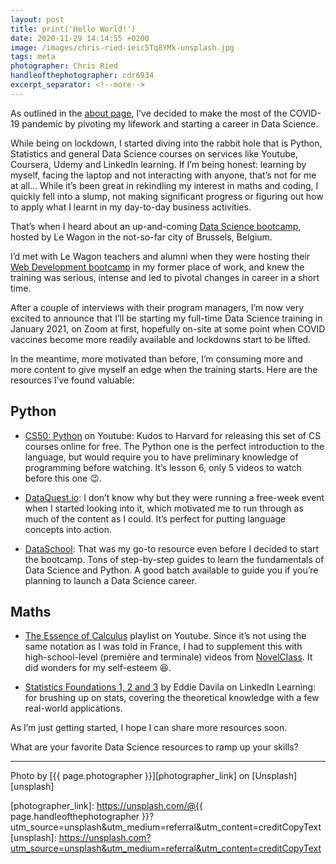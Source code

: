 ```yaml
---
layout: post
title: print('Hello World!')
date: 2020-11-29 14:14:55 +0200
image: /images/chris-ried-ieic5Tq8YMk-unsplash.jpg
tags: meta
photographer: Chris Ried
handleofthephotographer: cdr6934
excerpt_separator: <!--more-->
---
```


As outlined in the [about page][about], I’ve decided to make the most of the COVID-19 pandemic by pivoting my lifework and starting a career in Data Science.

While being on lockdown, I started diving into the rabbit hole that is Python, Statistics and general Data Science courses on services like Youtube, Coursera, Udemy and LinkedIn learning. If I’m being honest: learning by myself, facing the laptop and not interacting with anyone, that’s not for me at all… While it’s been great in rekindling my interest in maths and coding, I quickly fell into a slump, not making significant progress or figuring out how to apply what I learnt in my day-to-day business activities.

That’s when I heard about an up-and-coming [Data Science bootcamp][le wagon data science], hosted by Le Wagon in the not-so-far city of Brussels, Belgium.

I’d met with Le Wagon teachers and alumni when they were hosting their [Web Development bootcamp][le wagon web] in my former place of work, and knew the training was serious, intense and led to pivotal changes in career in a short time.

After a couple of interviews with their program managers, I’m now very excited to announce that I’ll be starting my full-time Data Science training in January 2021, on Zoom at first, hopefully on-site at some point when COVID vaccines become more readily available and lockdowns start to be lifted.

In the meantime, more motivated than before, I’m consuming more and more content to give myself an edge when the training starts. Here are the resources I’ve found valuable:

## Python
- [CS50: Python][cs50] on Youtube: Kudos to Harvard for releasing this set of CS courses online for free. The Python one is the perfect introduction to the language, but would require you to have preliminary knowledge of programming before watching. It’s lesson 6, only 5 videos to watch before this one 😉.

- [DataQuest.io][dataquest]: I don’t know why but they were running a free-week event when I started looking into it, which motivated me to run through as much of the content as I could. It’s perfect for putting language concepts into action.

- [DataSchool][dataschool]: That was my go-to resource even before I decided to start the bootcamp. Tons of step-by-step guides to learn the fundamentals of Data Science and Python. A good batch available to guide you if you’re planning to launch a Data Science career. 

## Maths
- [The Essence of Calculus][calculus] playlist on Youtube. Since it’s not using the same notation as I was told in France, I had to supplement this with high-school-level (première and terminale) videos from [NovelClass][novelclass]. It did wonders for my self-esteem 😆.

- [Statistics Foundations 1, 2 and 3][statistics foundations] by Eddie Davila on LinkedIn Learning: for brushing up on stats, covering the theoretical knowledge with a few real-world applications.

As I’m just getting started, I hope I can share more resources soon.

What are your favorite Data Science resources to ramp up your skills?

---

Photo by [{{ page.photographer }}][photographer_link] on [Unsplash][unsplash]

[photographer_link]: https://unsplash.com/@{{ page.handleofthephotographer }}?utm_source=unsplash&utm_medium=referral&utm_content=creditCopyText
[unsplash]: https://unsplash.com?utm_source=unsplash&utm_medium=referral&utm_content=creditCopyText

[about]: https://xavierrosee.com/about/
[statistics foundations]: www.linkedin.com/learning/statistics-foundations-1
[calculus]: https://www.youtube.com/playlist?list=PL0-GT3co4r2wlh6UHTUeQsrf3mlS2lk6x
[cs50]: https://youtu.be/kM4oZTJaO8k?t=625
[novelclass]:https://www.youtube.com/playlist?list=PLJrJPz8qhVid8_cpnRuQASn0-lCO7qiFU
[le wagon data science]: https://www.lewagon.com/data-science-course/full-time
[le wagon web]: https://www.lewagon.com/web-development-course/full-time
[dataquest]: https://dataquest.io
[dataschool]: https://dataschool.io